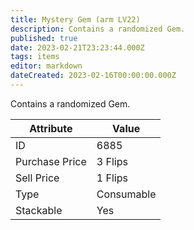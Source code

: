 ```yaml
---
title: Mystery Gem (arm LV22)
description: Contains a randomized Gem.
published: true
date: 2023-02-21T23:23:44.000Z
tags: items
editor: markdown
dateCreated: 2023-02-16T00:00:00.000Z
---
```


Contains a randomized Gem.

|Attribute|Value|
|-|-|
|ID|6885|
|Purchase Price|3 Flips|
|Sell Price|1 Flips|
|Type|Consumable|
|Stackable|Yes|

